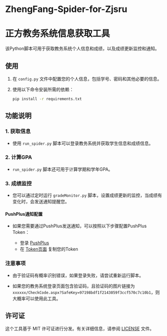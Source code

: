 # ZhengFang-Spider-for-Zjsru
# 正方教务系统信息获取工具

该Python脚本可用于获取教务系统个人信息和成绩，以及成绩更新监控和通知。

## 使用

1. 在 `config.py` 文件中配置您的个人信息，包括学号、密码和其他必要的信息。

2. 使用以下命令安装所需的依赖：

   ```bash
   pip install -r requirements.txt
   ```

## 功能说明


### 1. 获取信息

- 使用 `run_spider.py` 脚本可以登录教务系统并获取学生信息和成绩信息。

### 2. 计算GPA

- `run_spider.py` 脚本还可用于计算学期和学年GPA。

### 3. 成绩监控

- 您可以通过定时运行 `gradeMonitor.py` 脚本，设置成绩更新的监控，当成绩有变化时，会发送通知提醒您。


#### PushPlus通知配置

- 如果您需要通过PushPlus发送通知，可以按照以下步骤配置PushPlus Token：

   - 登录 [PushPlus](https://www.pushplus.plus/)
   - 在 [Token页面](https://www.pushplus.plus/api/open/user/token) 复制您的Token

### 注意事项

- 由于验证码有概率识别错误，如果登录失败，请尝试重新运行脚本。

- 如果您的教务系统登录页面包含验证码，且验证码的图片链接为 `xxxxxx/CheckCode.aspx?SafeKey=97198bdf1f2143059f3ccf570c7c10b1`，则大概率可以使用此工具。

## 许可证

这个工具基于 MIT 许可证进行分发。有关详细信息，请参阅 [LICENSE](https://github.com/gufei233/ZhengFang-Spider-for-Zjsru/blob/main/LICENSE) 文件。
